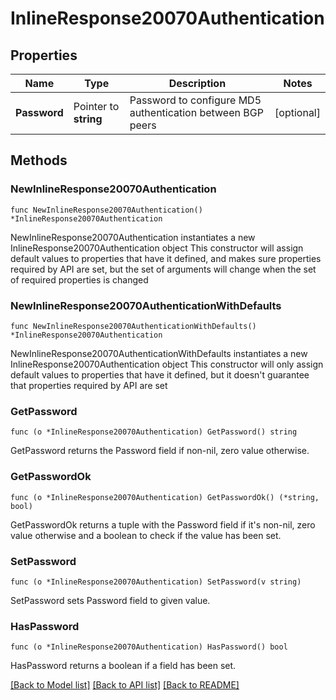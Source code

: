 # InlineResponse20070Authentication

## Properties

Name | Type | Description | Notes
------------ | ------------- | ------------- | -------------
**Password** | Pointer to **string** | Password to configure MD5 authentication between BGP peers | [optional] 

## Methods

### NewInlineResponse20070Authentication

`func NewInlineResponse20070Authentication() *InlineResponse20070Authentication`

NewInlineResponse20070Authentication instantiates a new InlineResponse20070Authentication object
This constructor will assign default values to properties that have it defined,
and makes sure properties required by API are set, but the set of arguments
will change when the set of required properties is changed

### NewInlineResponse20070AuthenticationWithDefaults

`func NewInlineResponse20070AuthenticationWithDefaults() *InlineResponse20070Authentication`

NewInlineResponse20070AuthenticationWithDefaults instantiates a new InlineResponse20070Authentication object
This constructor will only assign default values to properties that have it defined,
but it doesn't guarantee that properties required by API are set

### GetPassword

`func (o *InlineResponse20070Authentication) GetPassword() string`

GetPassword returns the Password field if non-nil, zero value otherwise.

### GetPasswordOk

`func (o *InlineResponse20070Authentication) GetPasswordOk() (*string, bool)`

GetPasswordOk returns a tuple with the Password field if it's non-nil, zero value otherwise
and a boolean to check if the value has been set.

### SetPassword

`func (o *InlineResponse20070Authentication) SetPassword(v string)`

SetPassword sets Password field to given value.

### HasPassword

`func (o *InlineResponse20070Authentication) HasPassword() bool`

HasPassword returns a boolean if a field has been set.


[[Back to Model list]](../README.md#documentation-for-models) [[Back to API list]](../README.md#documentation-for-api-endpoints) [[Back to README]](../README.md)


